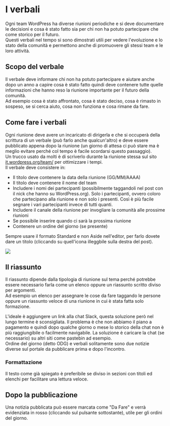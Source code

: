 # I verbali

Ogni team WordPress ha diverse riunioni periodiche e si deve documentare le decisioni e cosa è stato fatto sia per chi non ha potuto partecipare che come storico per il futuro.  
Questi verbali nel tempo si sono dimostrati utili per vedere l'evoluzione e lo stato della comunità e permettono anche di promuovere gli stessi team e le loro attività.  

## Scopo del verbale
Il verbale deve informare chi non ha potuto partecipare e aiutare anche dopo un anno a capire cosa è stato fatto quindi deve contenere tutte quelle informazioni che hanno reso la riunione importante per il futuro della comunità.  
Ad esempio cosa è stato affrontato, cosa è stato deciso, cosa è rimasto in sospeso, se si cerca aiuto, cosa non funziona e cosa rimane da fare.

## Come fare i verbali

Ogni riunione deve avere un incaricato di dirigerla e che si occuperà della scrittura di un verbale (può farlo anche qualcun'altro) e deve essere pubblicato appena dopo la riunione (un giorno di attesa ci può stare ma è meglio evitare perché col tempo è facile scordarsi questo passaggio).  
Un trucco usato da molti è di scriverlo durante la riunione stessa sul sito [it.wordpress.org/team/](https://it.wordpress.org/team/) per ottimizzare i tempi.  
Il verbale deve consistere in:

* Il titolo deve contenere la data della riunione (GG/MM/AAAA)
* Il titolo deve contenere il nome del team
* Includere i nomi dei partecipanti (possibilmente taggandoli nel post con il nick che hanno su WordPress.org). Solo i partecipanti, ovvero coloro che partecipano alla riunione e non solo i presenti. Così è più facile segnare i vari partecipanti invece di tutti quanti.
* Includere il canale della riunione per invogliare la comunità alle prossime riunioni
* Se possibile inserire quando ci sarà la prossima riunione
* Contenere un ordine del giorno (se presente)

Sempre usare il formato Standard e non Aside nell'editor, per farlo dovete dare un titolo (cliccando su quell'icona illeggbile sulla destra del post).

![](https://user-images.githubusercontent.com/5690173/36482073-525fb724-1712-11e8-8781-dfda2d0ccbd9.png)

## Il riassunto

Il riassunto dipende dalla tipologia di riunione sul tema perché potrebbe essere necessario farla come un elenco oppure un riassunto scritto diviso per argomenti.   
Ad esempio un elenco per assegnare le cose da fare taggando le persone oppure un riassunto veloce di una riunione in cui è stata fatta solo formazione.  

L'ideale è aggiungere un link alla chat Slack, questa soluzione però nel lungo termine è sconsigliata. Il problema è che non abbiamo il piano a pagamento e quindi dopo qualche giorno o mese lo storico della chat non è più raggiungibile o facilmente navigabile. 
La soluzione è caricare la chat (se necessario)  su altri siti come pastebin ad esempio.  
Ordine del giorno (detto ODG) e verbali solitamente sono due notizie diverse sul portale da pubblicare prima e dopo l'incontro.

### Formattazione

Il testo come già spiegato è preferibile se diviso in sezioni con titoli ed elenchi per facilitare una lettura veloce.

## Dopo la pubblicazione

Una notizia pubblicata può essere marcata come "Da Fare" e verrà evidenziata in rosso (cliccando sul pulsante sottostante), utile per gli ordini del giorno.
